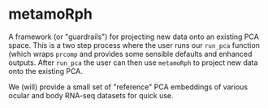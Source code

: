 # metamoRph

A framework (or "guardrails") for projecting new data onto an existing PCA space. This is a two step process where the user runs our `run_pca` function (which wraps `prcomp` and provides some sensible defaults and enhanced outputs. After `run_pca` the user can then use `metamoRph` to project new data onto the existing PCA. 

We (will) provide a small set of "reference" PCA embeddings of various ocular and body RNA-seq datasets for quick use.
